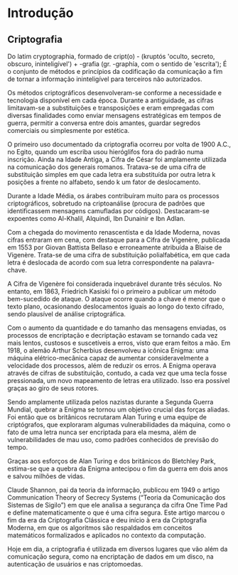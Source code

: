 # Introdução

## Criptografia

Do latim cryptographia, formado de cript\(o\) - \(kruptós 'oculto, secreto, obscuro, ininteligível'\) + -grafia \(gr. -graphía, com o sentido de 'escrita'\); É o conjunto de métodos e princípios da codificação da comunicação a fim de tornar a informação ininteligível para terceiros não autorizados.

Os métodos criptográficos desenvolveram-se conforme a necessidade e tecnologia disponível em cada época. Durante a antiguidade, as cifras limitavam-se a substituições e transposições e eram empregadas com diversas finalidades como enviar mensagens estratégicas em tempos de guerra, permitir a conversa entre dois amantes, guardar segredos comerciais ou simplesmente por estética.

O primeiro uso documentado da criptografia ocorreu por volta de 1900 A.C., no Egito, quando um escriba usou hieróglifos fora do padrão numa inscrição. Ainda na Idade Antiga, a Cifra de César foi amplamente utilizada na comunicação dos generais romanos. Tratava-se de uma cifra de substituição simples em que cada letra era substituída por outra letra k posições a frente no alfabeto, sendo k um fator de deslocamento.

Durante a Idade Média, os árabes contribuíram muito para os processos criptográficos, sobretudo na criptoanálise (procura de padrões que identificassem mensagens camufladas por códigos). Destacaram-se expoentes como Al-Khalil, Alquindi, Ibn Dunainir e Ibn Adlan.

Com a chegada do movimento renascentista e da Idade Moderna, novas cifras entraram em cena, com destaque para a Cifra de Vigenère, publicada em 1553 por Giovan Battista Bellaso e erroneamente atribuída a Blaise de Vigenère. Trata-se de uma cifra de substituição polialfabética, em que cada letra é deslocada de acordo com sua letra correspondente na palavra-chave.

A Cifra de Vigenère foi considerada inquebrável durante três séculos. No entanto, em 1863, Friedrich Kasiski foi o primeiro a publicar um método bem-sucedido de ataque. O ataque ocorre quando a chave é menor que o texto plano, ocasionando deslocamentos iguais ao longo do texto cifrado, sendo plausível de análise criptográfica.

Com o aumento da quantidade e do tamanho das mensagens enviadas, os processos de encriptação e decriptação estavam se tornando cada vez mais lentos, custosos e suscetíveis a erros, visto que eram feitos a mão. Em 1918, o alemão Arthur Scherbius desenvolveu a icônica Enigma: uma máquina elétrico-mecânica capaz de aumentar consideravelmente a velocidade dos processos, além de reduzir os erros. A Enigma operava através de cifras de substituição, contudo, a cada vez que uma tecla fosse pressionada, um novo mapeamento de letras era utilizado. Isso era possível graças ao giro de seus rotores.

Sendo amplamente utilizada pelos nazistas durante a Segunda Guerra Mundial, quebrar a Enigma se tornou um objetivo crucial das forças aliadas. Foi então que os britânicos recrutaram Alan Turing e uma equipe de criptógrafos, que exploraram algumas vulnerabilidades da máquina, como o fato de uma letra nunca ser encriptada para ela mesma, além de vulnerabilidades de mau uso, como padrões conhecidos de previsão do tempo.

Graças aos esforços de Alan Turing e dos britânicos do Bletchley Park, estima-se que a quebra da Enigma antecipou o fim da guerra em dois anos e salvou milhões de vidas.

Claude Shannon, pai da teoria da informação, publicou em 1949 o artigo Communication Theory of Secrecy Systems (“Teoria da Comunicação dos Sistemas de Sigilo”) em que ele analisa a segurança da cifra One Time Pad e define matematicamente o que é uma cifra segura. Este artigo marcou o fim da era da Criptografia Clássica e deu início à era da Criptografia Moderna, em que os algoritmos são respaldados em conceitos matemáticos formalizados e aplicados no contexto da computação.

Hoje em dia, a criptografia é utilizada em diversos lugares que vão além da comunicação segura, como na encriptação de dados em um disco, na autenticação de usuários e nas criptomoedas.
